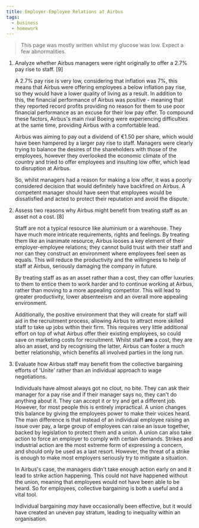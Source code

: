 ```yaml
---
title: Employer-Employee Relations at Airbus
tags:
  - business
  - homework
---
```

> This page was mostly written whilst my glucose was low. Expect a few abnormalities. 

1) Analyze whether Airbus managers were right originally to offer a 2.7% pay rise to staff. [9]
   
   A 2.7% pay rise is very low, considering that inflation was 7%, this means that Airbus were offering employees a below inflation pay rise, so they would have a lower quality of living as a result. In addition to this, the financial performance of Airbus was positive - meaning that they reported record profits providing no reason for them to use poor financial performance as an excuse for their low pay offer. To compound these factors, Airbus's main rival Boeing were experiencing difficulties at the same time, providing Airbus with a comfortable lead. 
   
   Airbus was aiming to pay out a dividend of €1.50 per share, which would have been hampered by a larger pay rise to staff. Managers were clearly trying to balance the desires of the shareholders with those of the employees, however they overlooked the economic climate of the country and tried to offer employees and insulting low offer, which lead to disruption at Airbus. 
   
   So, whilst managers had a reason for making a low offer, it was a poorly considered decision that would definitely have backfired on Airbus. A competent manager should have seen that employees would be dissatisfied and acted to protect their reputation and avoid the dispute.

2) Assess two reasons why Airbus might benefit from treating staff as an asset not a cost. [8]
   
   Staff are not a typical resource like aluminium or a warehouse. They have much more intricate requirements, rights and feelings. By treating them like an inanimate resource, Airbus looses a key element of their employer-employee relations; they cannot build trust with their staff and nor  can they construct an environment where employees feel seen as equals. This will reduce the productivity and the willingness to help of staff at Airbus, seriously damaging the company in future. 
   
   By treating staff as as an asset rather than a cost, they can offer luxuries to them to entice them to work harder and to continue working at Airbus, rather than moving to a more appealing competitor. This will lead to greater productivity, lower absenteeism and an overall more appealing environment. 
   
   Additionally, the positive environment that they will create for staff will aid in the recruitment process, allowing Airbus to attract more skilled staff to take up jobs within their firm. This requires very little additional effort on top of what Airbus offer their existing employees, so could save on marketing costs for recruitment. Whilst staff **are** a cost, they are also an asset, and by recognising the latter, Airbus can foster a much better relationship, which benefits all involved parties in the long run.

3) Evaluate how Airbus staff may benefit from the collective bargaining efforts of 'Unite' rather than an individual approach to wage negotiations.
   
   Individuals have almost always got no clout, no bite. They can ask their manager for a pay rise and if their manager says no, they can't do anything about it. They can accept it or try and get a different job. However, for most people this is entirely impractical. A union changes this balance by giving the employees power to make their voices heard. The main difference is that instead of an individual employee raising an issue over pay, a large group of employees can raise an issue together, backed by legislation to protect them and a union. A union can also take action to force an employer to comply with certain demands. Strikes and industrial action are the most extreme form of expressing a concern, and should only be used as a last resort. However, the threat of a strike is enough to make most employers seriously try to mitigate a situation. 
   
   In Airbus's case, the managers didn't take enough action early on and it lead to strike action happening. This could not have happened without the union, meaning that employees would not have been able to be heard. So for employees, collective bargaining is both a useful and a vital tool. 
   
   Individual bargaining *may* have occasionally been effective, but it would have created an uneven pay stratum, leading to inequality within an organisation. 



‎‎